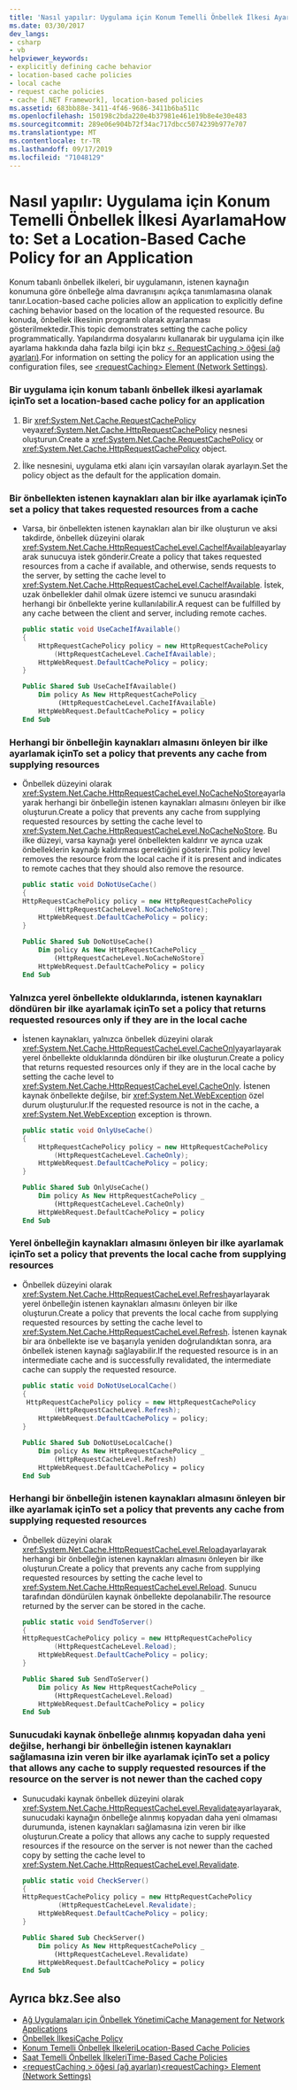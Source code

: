 ```yaml
---
title: 'Nasıl yapılır: Uygulama için Konum Temelli Önbellek İlkesi Ayarlama'
ms.date: 03/30/2017
dev_langs:
- csharp
- vb
helpviewer_keywords:
- explicitly defining cache behavior
- location-based cache policies
- local cache
- request cache policies
- cache [.NET Framework], location-based policies
ms.assetid: 683bb88e-3411-4f46-9686-3411b6ba511c
ms.openlocfilehash: 150198c2bda220e4b37981e461e19b8e4e30e483
ms.sourcegitcommit: 289e06e904b72f34ac717dbcc5074239b977e707
ms.translationtype: MT
ms.contentlocale: tr-TR
ms.lasthandoff: 09/17/2019
ms.locfileid: "71048129"
---
```

# <a name="how-to-set-a-location-based-cache-policy-for-an-application"></a><span data-ttu-id="18d07-102">Nasıl yapılır: Uygulama için Konum Temelli Önbellek İlkesi Ayarlama</span><span class="sxs-lookup"><span data-stu-id="18d07-102">How to: Set a Location-Based Cache Policy for an Application</span></span>
<span data-ttu-id="18d07-103">Konum tabanlı önbellek ilkeleri, bir uygulamanın, istenen kaynağın konumuna göre önbelleğe alma davranışını açıkça tanımlamasına olanak tanır.</span><span class="sxs-lookup"><span data-stu-id="18d07-103">Location-based cache policies allow an application to explicitly define caching behavior based on the location of the requested resource.</span></span> <span data-ttu-id="18d07-104">Bu konuda, önbellek ilkesinin programlı olarak ayarlanması gösterilmektedir.</span><span class="sxs-lookup"><span data-stu-id="18d07-104">This topic demonstrates setting the cache policy programmatically.</span></span> <span data-ttu-id="18d07-105">Yapılandırma dosyalarını kullanarak bir uygulama için ilke ayarlama hakkında daha fazla bilgi için bkz [ \<. RequestCaching > öğesi (ağ ayarları)](../configure-apps/file-schema/network/requestcaching-element-network-settings.md).</span><span class="sxs-lookup"><span data-stu-id="18d07-105">For information on setting the policy for an application using the configuration files, see [\<requestCaching> Element (Network Settings)](../configure-apps/file-schema/network/requestcaching-element-network-settings.md).</span></span>  
  
### <a name="to-set-a-location-based-cache-policy-for-an-application"></a><span data-ttu-id="18d07-106">Bir uygulama için konum tabanlı önbellek ilkesi ayarlamak için</span><span class="sxs-lookup"><span data-stu-id="18d07-106">To set a location-based cache policy for an application</span></span>  
  
1. <span data-ttu-id="18d07-107">Bir <xref:System.Net.Cache.RequestCachePolicy> veya<xref:System.Net.Cache.HttpRequestCachePolicy> nesnesi oluşturun.</span><span class="sxs-lookup"><span data-stu-id="18d07-107">Create a <xref:System.Net.Cache.RequestCachePolicy> or <xref:System.Net.Cache.HttpRequestCachePolicy> object.</span></span>  
  
2. <span data-ttu-id="18d07-108">İlke nesnesini, uygulama etki alanı için varsayılan olarak ayarlayın.</span><span class="sxs-lookup"><span data-stu-id="18d07-108">Set the policy object as the default for the application domain.</span></span>  
  
### <a name="to-set-a-policy-that-takes-requested-resources-from-a-cache"></a><span data-ttu-id="18d07-109">Bir önbellekten istenen kaynakları alan bir ilke ayarlamak için</span><span class="sxs-lookup"><span data-stu-id="18d07-109">To set a policy that takes requested resources from a cache</span></span>  
  
- <span data-ttu-id="18d07-110">Varsa, bir önbellekten istenen kaynakları alan bir ilke oluşturun ve aksi takdirde, önbellek düzeyini olarak <xref:System.Net.Cache.HttpRequestCacheLevel.CacheIfAvailable>ayarlayarak sunucuya istek gönderir.</span><span class="sxs-lookup"><span data-stu-id="18d07-110">Create a policy that takes requested resources from a cache if available, and otherwise, sends requests to the server, by setting the cache level to <xref:System.Net.Cache.HttpRequestCacheLevel.CacheIfAvailable>.</span></span> <span data-ttu-id="18d07-111">İstek, uzak önbellekler dahil olmak üzere istemci ve sunucu arasındaki herhangi bir önbellekte yerine kullanılabilir.</span><span class="sxs-lookup"><span data-stu-id="18d07-111">A request can be fulfilled by any cache between the client and server, including remote caches.</span></span>  
  
    ```csharp  
    public static void UseCacheIfAvailable()  
    {  
        HttpRequestCachePolicy policy = new HttpRequestCachePolicy  
            (HttpRequestCacheLevel.CacheIfAvailable);  
        HttpWebRequest.DefaultCachePolicy = policy;  
    }  
    ```  
  
    ```vb  
    Public Shared Sub UseCacheIfAvailable()  
        Dim policy As New HttpRequestCachePolicy _  
             (HttpRequestCacheLevel.CacheIfAvailable)  
        HttpWebRequest.DefaultCachePolicy = policy  
    End Sub  
    ```  
  
### <a name="to-set-a-policy-that-prevents-any-cache-from-supplying-resources"></a><span data-ttu-id="18d07-112">Herhangi bir önbelleğin kaynakları almasını önleyen bir ilke ayarlamak için</span><span class="sxs-lookup"><span data-stu-id="18d07-112">To set a policy that prevents any cache from supplying resources</span></span>  
  
- <span data-ttu-id="18d07-113">Önbellek düzeyini olarak <xref:System.Net.Cache.HttpRequestCacheLevel.NoCacheNoStore>ayarlayarak herhangi bir önbelleğin istenen kaynakları almasını önleyen bir ilke oluşturun.</span><span class="sxs-lookup"><span data-stu-id="18d07-113">Create a policy that prevents any cache from supplying requested resources by setting the cache level to <xref:System.Net.Cache.HttpRequestCacheLevel.NoCacheNoStore>.</span></span> <span data-ttu-id="18d07-114">Bu ilke düzeyi, varsa kaynağı yerel önbellekten kaldırır ve ayrıca uzak önbelleklerin kaynağı kaldırması gerektiğini gösterir.</span><span class="sxs-lookup"><span data-stu-id="18d07-114">This policy level removes the resource from the local cache if it is present and indicates to remote caches that they should also remove the resource.</span></span>  
  
    ```csharp  
    public static void DoNotUseCache()  
    {  
    HttpRequestCachePolicy policy = new HttpRequestCachePolicy   
            (HttpRequestCacheLevel.NoCacheNoStore);  
        HttpWebRequest.DefaultCachePolicy = policy;  
    }  
    ```  
  
    ```vb  
    Public Shared Sub DoNotUseCache()  
        Dim policy As New HttpRequestCachePolicy _  
            (HttpRequestCacheLevel.NoCacheNoStore)  
        HttpWebRequest.DefaultCachePolicy = policy  
    End Sub  
    ```  
  
### <a name="to-set-a-policy-that-returns-requested-resources-only-if-they-are-in-the-local-cache"></a><span data-ttu-id="18d07-115">Yalnızca yerel önbellekte olduklarında, istenen kaynakları döndüren bir ilke ayarlamak için</span><span class="sxs-lookup"><span data-stu-id="18d07-115">To set a policy that returns requested resources only if they are in the local cache</span></span>  
  
- <span data-ttu-id="18d07-116">İstenen kaynakları, yalnızca önbellek düzeyini olarak <xref:System.Net.Cache.HttpRequestCacheLevel.CacheOnly>ayarlayarak yerel önbellekte olduklarında döndüren bir ilke oluşturun.</span><span class="sxs-lookup"><span data-stu-id="18d07-116">Create a policy that returns requested resources only if they are in the local cache by setting the cache level to <xref:System.Net.Cache.HttpRequestCacheLevel.CacheOnly>.</span></span> <span data-ttu-id="18d07-117">İstenen kaynak önbellekte değilse, bir <xref:System.Net.WebException> özel durum oluşturulur.</span><span class="sxs-lookup"><span data-stu-id="18d07-117">If the requested resource is not in the cache, a <xref:System.Net.WebException> exception is thrown.</span></span>  
  
    ```csharp  
    public static void OnlyUseCache()  
    {  
        HttpRequestCachePolicy policy = new HttpRequestCachePolicy   
            (HttpRequestCacheLevel.CacheOnly);  
        HttpWebRequest.DefaultCachePolicy = policy;  
    }  
    ```  
  
    ```vb  
    Public Shared Sub OnlyUseCache()  
        Dim policy As New HttpRequestCachePolicy _  
            (HttpRequestCacheLevel.CacheOnly)  
        HttpWebRequest.DefaultCachePolicy = policy  
    End Sub  
    ```  
  
### <a name="to-set-a-policy-that-prevents-the-local-cache-from-supplying-resources"></a><span data-ttu-id="18d07-118">Yerel önbelleğin kaynakları almasını önleyen bir ilke ayarlamak için</span><span class="sxs-lookup"><span data-stu-id="18d07-118">To set a policy that prevents the local cache from supplying resources</span></span>  
  
- <span data-ttu-id="18d07-119">Önbellek düzeyini olarak <xref:System.Net.Cache.HttpRequestCacheLevel.Refresh>ayarlayarak yerel önbelleğin istenen kaynakları almasını önleyen bir ilke oluşturun.</span><span class="sxs-lookup"><span data-stu-id="18d07-119">Create a policy that prevents the local cache from supplying requested resources by setting the cache level to <xref:System.Net.Cache.HttpRequestCacheLevel.Refresh>.</span></span> <span data-ttu-id="18d07-120">İstenen kaynak bir ara önbellekte ise ve başarıyla yeniden doğrulandıktan sonra, ara önbellek istenen kaynağı sağlayabilir.</span><span class="sxs-lookup"><span data-stu-id="18d07-120">If the requested resource is in an intermediate cache and is successfully revalidated, the intermediate cache can supply the requested resource.</span></span>  
  
    ```csharp  
    public static void DoNotUseLocalCache()  
    {  
     HttpRequestCachePolicy policy = new HttpRequestCachePolicy   
            (HttpRequestCacheLevel.Refresh);  
        HttpWebRequest.DefaultCachePolicy = policy;  
    }  
    ```  
  
    ```vb  
    Public Shared Sub DoNotUseLocalCache()  
        Dim policy As New HttpRequestCachePolicy _  
            (HttpRequestCacheLevel.Refresh)  
        HttpWebRequest.DefaultCachePolicy = policy  
    End Sub  
    ```  
  
### <a name="to-set-a-policy-that-prevents-any-cache-from-supplying-requested-resources"></a><span data-ttu-id="18d07-121">Herhangi bir önbelleğin istenen kaynakları almasını önleyen bir ilke ayarlamak için</span><span class="sxs-lookup"><span data-stu-id="18d07-121">To set a policy that prevents any cache from supplying requested resources</span></span>  
  
- <span data-ttu-id="18d07-122">Önbellek düzeyini olarak <xref:System.Net.Cache.HttpRequestCacheLevel.Reload>ayarlayarak herhangi bir önbelleğin istenen kaynakları almasını önleyen bir ilke oluşturun.</span><span class="sxs-lookup"><span data-stu-id="18d07-122">Create a policy that prevents any cache from supplying requested resources by setting the cache level to <xref:System.Net.Cache.HttpRequestCacheLevel.Reload>.</span></span> <span data-ttu-id="18d07-123">Sunucu tarafından döndürülen kaynak önbellekte depolanabilir.</span><span class="sxs-lookup"><span data-stu-id="18d07-123">The resource returned by the server can be stored in the cache.</span></span>  
  
    ```csharp  
    public static void SendToServer()  
    {  
    HttpRequestCachePolicy policy = new HttpRequestCachePolicy   
            (HttpRequestCacheLevel.Reload);  
        HttpWebRequest.DefaultCachePolicy = policy;  
    }  
    ```  
  
    ```vb  
    Public Shared Sub SendToServer()  
        Dim policy As New HttpRequestCachePolicy _  
            (HttpRequestCacheLevel.Reload)  
        HttpWebRequest.DefaultCachePolicy = policy  
    End Sub  
    ```  
  
### <a name="to-set-a-policy-that-allows-any-cache-to-supply-requested-resources-if-the-resource-on-the-server-is-not-newer-than-the-cached-copy"></a><span data-ttu-id="18d07-124">Sunucudaki kaynak önbelleğe alınmış kopyadan daha yeni değilse, herhangi bir önbelleğin istenen kaynakları sağlamasına izin veren bir ilke ayarlamak için</span><span class="sxs-lookup"><span data-stu-id="18d07-124">To set a policy that allows any cache to supply requested resources if the resource on the server is not newer than the cached copy</span></span>  
  
- <span data-ttu-id="18d07-125">Sunucudaki kaynak önbellek düzeyini olarak <xref:System.Net.Cache.HttpRequestCacheLevel.Revalidate>ayarlayarak, sunucudaki kaynağın önbelleğe alınmış kopyadan daha yeni olmaması durumunda, istenen kaynakları sağlamasına izin veren bir ilke oluşturun.</span><span class="sxs-lookup"><span data-stu-id="18d07-125">Create a policy that allows any cache to supply requested resources if the resource on the server is not newer than the cached copy by setting the cache level to <xref:System.Net.Cache.HttpRequestCacheLevel.Revalidate>.</span></span>  
  
    ```csharp  
    public static void CheckServer()  
    {  
    HttpRequestCachePolicy policy = new HttpRequestCachePolicy  
             (HttpRequestCacheLevel.Revalidate);  
        HttpWebRequest.DefaultCachePolicy = policy;  
    }  
    ```  
  
    ```vb  
    Public Shared Sub CheckServer()  
        Dim policy As New HttpRequestCachePolicy _  
            (HttpRequestCacheLevel.Revalidate)  
        HttpWebRequest.DefaultCachePolicy = policy  
    End Sub  
    ```  
  
## <a name="see-also"></a><span data-ttu-id="18d07-126">Ayrıca bkz.</span><span class="sxs-lookup"><span data-stu-id="18d07-126">See also</span></span>

- [<span data-ttu-id="18d07-127">Ağ Uygulamaları için Önbellek Yönetimi</span><span class="sxs-lookup"><span data-stu-id="18d07-127">Cache Management for Network Applications</span></span>](cache-management-for-network-applications.md)
- [<span data-ttu-id="18d07-128">Önbellek İlkesi</span><span class="sxs-lookup"><span data-stu-id="18d07-128">Cache Policy</span></span>](cache-policy.md)
- [<span data-ttu-id="18d07-129">Konum Temelli Önbellek İlkeleri</span><span class="sxs-lookup"><span data-stu-id="18d07-129">Location-Based Cache Policies</span></span>](location-based-cache-policies.md)
- [<span data-ttu-id="18d07-130">Saat Temelli Önbellek İlkeleri</span><span class="sxs-lookup"><span data-stu-id="18d07-130">Time-Based Cache Policies</span></span>](time-based-cache-policies.md)
- [<span data-ttu-id="18d07-131">\<requestCaching > öğesi (ağ ayarları)</span><span class="sxs-lookup"><span data-stu-id="18d07-131">\<requestCaching> Element (Network Settings)</span></span>](../configure-apps/file-schema/network/requestcaching-element-network-settings.md)
